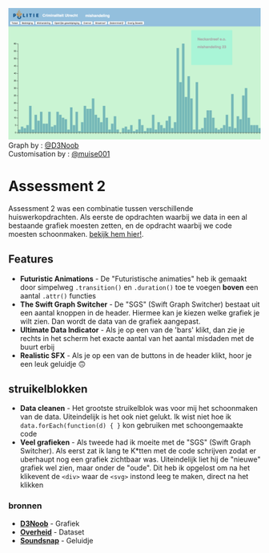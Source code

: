 ![cover](voorbeeld.png)
Graph by : [@D3Noob](https://bl.ocks.org/d3noob)<br>
Customisation by : [@muise001](https://github.com/muise001)

# Assessment 2

Assessment 2 was een combinatie tussen verschillende huiswerkopdrachten. Als eerste de opdrachten waarbij we data in een al bestaande grafiek moesten zetten, en de opdracht waarbij we code moesten schoonmaken. [bekijk hem hier!](https://muise001.github.io/fe3-assessment-2/).

## Features
* __Futuristic Animations__ - De "Futuristische animaties" heb ik gemaakt door simpelweg ```.transition()``` en ```.duration()``` toe te voegen __boven__ een aantal ```.attr()``` functies
* __The Swift Graph Switcher__ - De "SGS" (Swift Graph Switcher) bestaat uit een aantal knoppen in de header. Hiermee kan je kiezen welke grafiek je wilt zien. Dan wordt de data van de grafiek aangepast. 
* __Ultimate Data Indicator__ - Als je op een van de 'bars' klikt, dan zie je rechts in het scherm het exacte aantal van het aantal misdaden met de buurt erbij
* __Realistic SFX__ - Als je op een van de buttons in de header klikt, hoor je een leuk geluidje :upside_down_face:

## struikelblokken
* __Data cleanen__ - Het grootste struikelblok was voor mij het schoonmaken van de data. Uiteindelijk is het ook niet gelukt. Ik wist niet hoe ik ```data.forEach(function(d) { }``` kon gebruiken met schoongemaakte code
* __Veel grafieken__ - Als tweede had ik moeite met de "SGS" (Swift Graph Switcher). Als eerst zat ik lang te K*tten met de code schrijven zodat er uberhaupt nog een grafiek zichtbaar was. Uiteindelijk liet hij de "nieuwe" grafiek wel zien, maar onder de "oude". Dit heb ik opgelost om na het klikevent de ```<div>``` waar de ```<svg>``` instond leeg te maken, direct na het klikken

### bronnen
* __[D3Noob](https://bl.ocks.org/d3noob/bdf28027e0ce70bd132edc64f1dd7ea4)__ - Grafiek
* __[Overheid](https://data.overheid.nl/data/dataset/geweld)__ - Dataset
* __[Soundsnap](https://www.soundsnap.com/tags/police_siren)__ - Geluidje
